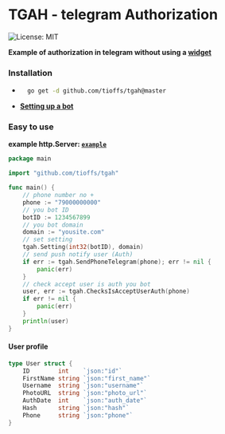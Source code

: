 # TGAH - telegram Authorization
<a href="https://opensource.org/licenses/MIT" style="text-decoration: none">
<img src="https://img.shields.io/badge/License-MIT-yellow.svg?style=flat-square" alt="License: MIT">
</a>

**Example of authorization in telegram without using a [widget](https://core.telegram.org/widgets/login)**

### Installation
- ```bash
    go get -d github.com/tioffs/tgah@master
    ```
- **[Setting up a bot](https://core.telegram.org/widgets/login#setting-up-a-bot)**
### Easy to use
**example http.Server: [`example`](./example)**

```go
package main

import "github.com/tioffs/tgah"

func main() {
	// phone number no +
	phone := "79000000000"
	// you bot ID
	botID := 1234567899
	// you bot domain
	domain := "yousite.com"
	// set setting
	tgah.Setting(int32(botID), domain)
	// send push notify user (Auth)
	if err := tgah.SendPhoneTelegram(phone); err != nil {
		panic(err)
	}
	// check accept user is auth you bot
	user, err := tgah.ChecksIsAcceptUserAuth(phone)
	if err != nil {
		panic(err)
	}
	println(user)
}
```

#### User profile
```go
type User struct {
	ID        int    `json:"id"`
	FirstName string `json:"first_name"`
	Username  string `json:"username"`
	PhotoURL  string `json:"photo_url"`
	AuthDate  int    `json:"auth_date"`
	Hash      string `json:"hash"`
	Phone     string `json:"phone"`
}
```
